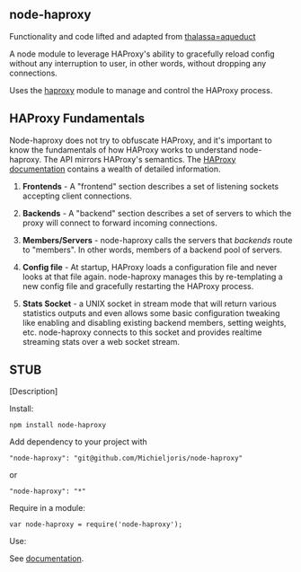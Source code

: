 node-haproxy
--------

Functionality and code lifted and adapted from
[thalassa=aqueduct](https://github.com/PearsonEducation/thalassa-aqueduct)

A node module to leverage HAProxy's ability to gracefully reload config without
any interruption to user, in other words, without dropping any connections.

Uses the [haproxy](https://github.com/observing/haproxy) module to manage and
control the HAProxy process.

## HAProxy Fundamentals

Node-haproxy does not try to obfuscate HAProxy, and it's important to know the fundamentals of how HAProxy works to understand node-haproxy. The API mirrors HAProxy's semantics. The [HAProxy documentation](http://cbonte.github.io/haproxy-dconv/configuration-1.4.html) contains a wealth of detailed information.

1. **Frontends** - A "frontend" section describes a set of listening sockets accepting client
connections.

2. **Backends** - A "backend" section describes a set of servers to which the proxy will connect
to forward incoming connections.

3. **Members/Servers** - node-haproxy calls the servers that *backends* route to "members". In other words, members of a backend pool of servers.

4. **Config file** - At startup, HAProxy loads a configuration file and never looks at that file again. node-haproxy manages this by re-templating a new config file and gracefully restarting the HAProxy process.

5. **Stats Socket** - a UNIX socket in stream mode that will return various statistics outputs and even allows some basic configuration tweaking like enabling and disabling existing backend members, setting weights, etc. node-haproxy connects to this socket and provides realtime streaming stats over a web socket stream.



STUB
------


[Description]

Install:

    npm install node-haproxy
	
Add dependency to your project with

    "node-haproxy": "git@github.com/Michieljoris/node-haproxy"
	
or

	"node-haproxy": "*"

Require in a module:

    var node-haproxy = require('node-haproxy');

Use:

See [documentation](https://rawgithub.com/Michieljoris/node-haproxy/master/docs/node-haproxy.html).






